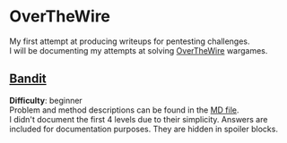 # OverTheWire
My first attempt at producing writeups for pentesting challenges.  
I will be documenting my attempts at solving [OverTheWire](https://overthewire.org/wargames/) wargames.

## [Bandit](https://overthewire.org/wargames/bandit/)
**Difficulty**: beginner  
Problem and method descriptions can be found in the [MD file](bandit/bandit.md).  
I didn't document the first 4 levels due to their simplicity.
Answers are included for documentation purposes. They are hidden in spoiler blocks.
